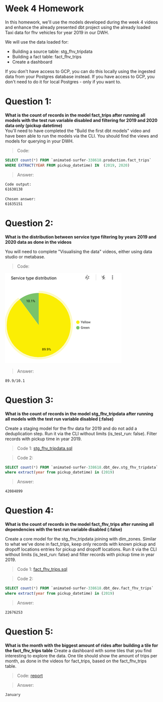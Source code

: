 # Week 4 Homework 

In this homework, we'll use the models developed during the week 4 videos and enhance the already presented dbt project using the already loaded Taxi data for fhv vehicles for year 2019 in our DWH.

We will use the data loaded for:
* Building a source table: stg_fhv_tripdata
* Building a fact table: fact_fhv_trips
* Create a dashboard 

If you don't have access to GCP, you can do this locally using the ingested data from your Postgres database
instead. If you have access to GCP, you don't need to do it for local Postgres -
only if you want to.

# Question 1: 
**What is the count of records in the model fact_trips after running all models with the test run variable disabled and filtering for 2019 and 2020 data only (pickup datetime)**  
You'll need to have completed the "Build the first dbt models" video and have been able to run the models via the CLI. 
You should find the views and models for querying in your DWH.
>Code:
```sql
SELECT count(*) FROM `animated-surfer-338618.production.fact_trips`
WHERE EXTRACT(YEAR FROM pickup_datetime) IN  (2019, 2020) 
```
>Answer:
```
Code output:
61630138

Chosen answer:
61635151
```

# Question 2: 
**What is the distribution between service type filtering by years 2019 and 2020 data as done in the videos**

You will need to complete "Visualising the data" videos, either using data studio or metabase. 

>Code:

![distribution](h4_1.png)

>Answer:
```
89.9/10.1
```

# Question 3: 
**What is the count of records in the model stg_fhv_tripdata after running all models with the test run variable disabled (:false)**  

Create a staging model for the fhv data for 2019 and do not add a deduplication step. Run it via the CLI without limits (is_test_run: false).
Filter records with pickup time in year 2019.
>Code 1: [stg_fhv_tripdata.sql](taxi_rides_ny_bq/models/staging/stg_fhv_tripdata.sql)

>Code 2:
```sql
SELECT count(*) FROM `animated-surfer-338618.dbt_dev.stg_fhv_tripdata`
where extract(year from pickup_datetime) in (2019)
```
>Answer:
```
42084899

```

# Question 4: 
**What is the count of records in the model fact_fhv_trips after running all dependencies with the test run variable disabled (:false)**  

Create a core model for the stg_fhv_tripdata joining with dim_zones.
Similar to what we've done in fact_trips, keep only records with known pickup and dropoff locations entries for pickup and dropoff locations. 
Run it via the CLI without limits (is_test_run: false) and filter records with pickup time in year 2019.

>Code 1: [fact_fhv_trips.sql](taxi_rides_ny_bq/models/core/fact_fhv_trips.sql)

>Code 2:
```sql
SELECT count(*) FROM `animated-surfer-338618.dbt_dev.fact_fhv_trips`
where extract(year from pickup_datetime) in (2019)
```

>Answer:
```
22676253
```

# Question 5: 
**What is the month with the biggest amount of rides after building a tile for the fact_fhv_trips table**
Create a dashboard with some tiles that you find interesting to explore the data. One tile should show the amount of trips per month, as done in the videos for fact_trips, based on the fact_fhv_trips table.

>Code: [report](https://datastudio.google.com/reporting/c9d08e0d-5d81-4386-8056-1fbf64512c4a)

>Answer:
```
January
```
